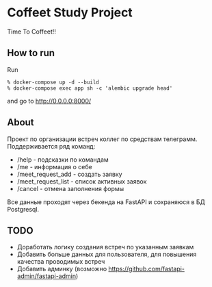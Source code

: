 # Coffeet Study Project

Time To Coffeet!!

## How to run

Run

````
% docker-compose up -d --build
% docker-compose exec app sh -c 'alembic upgrade head'
````

and go to http://0.0.0.0:8000/

## About

Проект по организации встреч коллег по средствам телеграмм.
Поддерживается ряд команд:
* /help - подсказки по командам
* /me - информация о себе
* /meet_request_add - создать заявку
* /meet_request_list - список активных заявок
* /cancel - отмена заполнения формы

Все данные проходят через бекенда на FastAPI и сохраняюся в БД Postgresql.

## TODO
* Доработать логику создания встреч по указанным заявкам
* Добавить больше данных для пользователя, для повышения качества проводимых встреч
* Добавить админку (возможно https://github.com/fastapi-admin/fastapi-admin)
